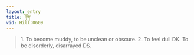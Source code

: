 ```yaml
---
layout: entry
title: ཉོག་
vid: Hill:0609
---
```

> 1\. To become muddy, to be unclean or obscure\. 2\. To feel dull DK\. To be disorderly, disarrayed DS\.


